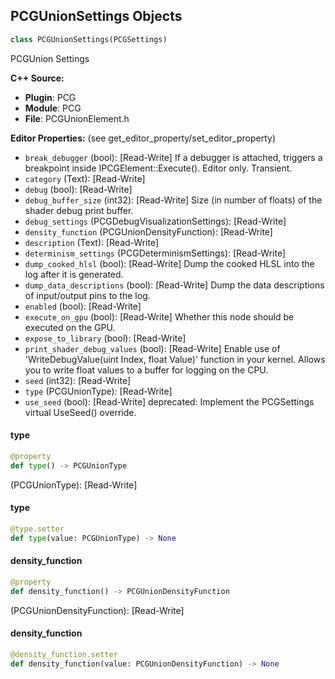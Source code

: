 ## PCGUnionSettings Objects

```python
class PCGUnionSettings(PCGSettings)
```

PCGUnion Settings

**C++ Source:**

- **Plugin**: PCG
- **Module**: PCG
- **File**: PCGUnionElement.h

**Editor Properties:** (see get_editor_property/set_editor_property)

- ``break_debugger`` (bool):  [Read-Write] If a debugger is attached, triggers a breakpoint inside IPCGElement::Execute(). Editor only. Transient.
- ``category`` (Text):  [Read-Write]
- ``debug`` (bool):  [Read-Write]
- ``debug_buffer_size`` (int32):  [Read-Write] Size (in number of floats) of the shader debug print buffer.
- ``debug_settings`` (PCGDebugVisualizationSettings):  [Read-Write]
- ``density_function`` (PCGUnionDensityFunction):  [Read-Write]
- ``description`` (Text):  [Read-Write]
- ``determinism_settings`` (PCGDeterminismSettings):  [Read-Write]
- ``dump_cooked_hlsl`` (bool):  [Read-Write] Dump the cooked HLSL into the log after it is generated.
- ``dump_data_descriptions`` (bool):  [Read-Write] Dump the data descriptions of input/output pins to the log.
- ``enabled`` (bool):  [Read-Write]
- ``execute_on_gpu`` (bool):  [Read-Write] Whether this node should be executed on the GPU.
- ``expose_to_library`` (bool):  [Read-Write]
- ``print_shader_debug_values`` (bool):  [Read-Write] Enable use of 'WriteDebugValue(uint Index, float Value)' function in your kernel. Allows you to write float values to a buffer for logging on the CPU.
- ``seed`` (int32):  [Read-Write]
- ``type`` (PCGUnionType):  [Read-Write]
- ``use_seed`` (bool):  [Read-Write]
  deprecated: Implement the PCGSettings virtual UseSeed() override.

<a id="unreal.PCGUnionSettings.type"></a>

#### type

```python
@property
def type() -> PCGUnionType
```

(PCGUnionType):  [Read-Write]

<a id="unreal.PCGUnionSettings.type"></a>

#### type

```python
@type.setter
def type(value: PCGUnionType) -> None
```

<a id="unreal.PCGUnionSettings.density_function"></a>

#### density_function

```python
@property
def density_function() -> PCGUnionDensityFunction
```

(PCGUnionDensityFunction):  [Read-Write]

<a id="unreal.PCGUnionSettings.density_function"></a>

#### density_function

```python
@density_function.setter
def density_function(value: PCGUnionDensityFunction) -> None
```

<a id="unreal.PCGVolumeSamplerSettings"></a>